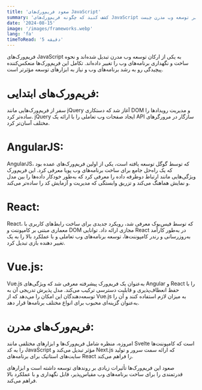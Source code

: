 ```yaml
---
title: 'صعود فریم‌ورک‌های JavaScript'
summary: 'کشف کنید که چگونه فریم‌ورک‌های JavaScript در طول سال‌ها تکامل یافته‌اند و تأثیر آنها بر توسعه وب مدرن چیست.'
date: '2024-08-15'
image: '/images/frameworks.webp'
lang: 'fa'
timeToRead: '5 دقیقه'
---
```


فریم‌ورک‌های JavaScript به یکی از ارکان توسعه وب مدرن تبدیل شده‌اند و نحوه ساخت و نگهداری برنامه‌های وب را تغییر داده‌اند. تکامل این فریم‌ورک‌ها منعکس‌کننده پیچیدگی رو به رشد برنامه‌های وب و نیاز به ابزارهای توسعه مؤثرتر است.

# فریم‌ورک‌های ابتدایی:

سفر از فریم‌ورک‌هایی مانند jQuery آغاز شد که دستکاری DOM و مدیریت رویدادها را ساده‌تر کرد. jQuery ایجاد صفحات وب تعاملی را با ارائه یک API سازگار در مرورگرهای مختلف آسان‌تر کرد.

# AngularJS:

AngularJS، که توسط گوگل توسعه یافته است، یکی از اولین فریم‌ورک‌های عمده بود که یک راه‌حل جامع برای ساخت برنامه‌های وب پویا معرفی کرد. این فریم‌ورک ویژگی‌هایی مانند ارتباط دوطرفه داده را معرفی کرد که به‌طور خودکار داده‌ها را بین مدل و نمایش هماهنگ می‌کند و تزریق وابستگی که مدیریت و آزمایش کد را ساده‌تر می‌کند.

# React:

React، که توسط فیس‌بوک معرفی شد، رویکرد جدیدی برای ساخت رابط‌های کاربری با معماری مبتنی بر کامپوننت و DOM مجازی ارائه داد. توانایی React در به‌طور کارآمد به‌روزرسانی و رندر کامپوننت‌ها، توسعه برنامه‌های وب تعاملی و با عملکرد بالا را به یک تغییر دهنده بازی تبدیل کرد.

# Vue.js:

Vue.js به‌عنوان یک فریم‌ورک پیشرفته معرفی شد که ویژگی‌های Angular و React را با حفظ انعطاف‌پذیری و قابلیت دسترسی ترکیب می‌کند. مدل پذیرش تدریجی آن به توسعه‌دهندگان این امکان را می‌دهد که از Vue.js به میزان لازم استفاده کنند و آن را به‌عنوان گزینه‌ای محبوب برای انواع مختلف برنامه‌ها قرار دهد.

# فریم‌ورک‌های مدرن:

امروزه، منظره شامل فریم‌ورک‌ها و ابزارهای مختلفی مانند Svelte است که کامپوننت‌ها را به کد JavaScript مؤثر تبدیل می‌کند و Next.js که ارائه سمت سرور و تولید سایت‌های استاتیک برای برنامه‌های React را فراهم می‌کند.

صعود این فریم‌ورک‌ها تأثیرات زیادی بر روندهای توسعه داشته است و ابزارهای قدرتمندی را برای ساخت برنامه‌های وب مقیاس‌پذیر، قابل نگهداری و با عملکرد بالا فراهم می‌کند.
